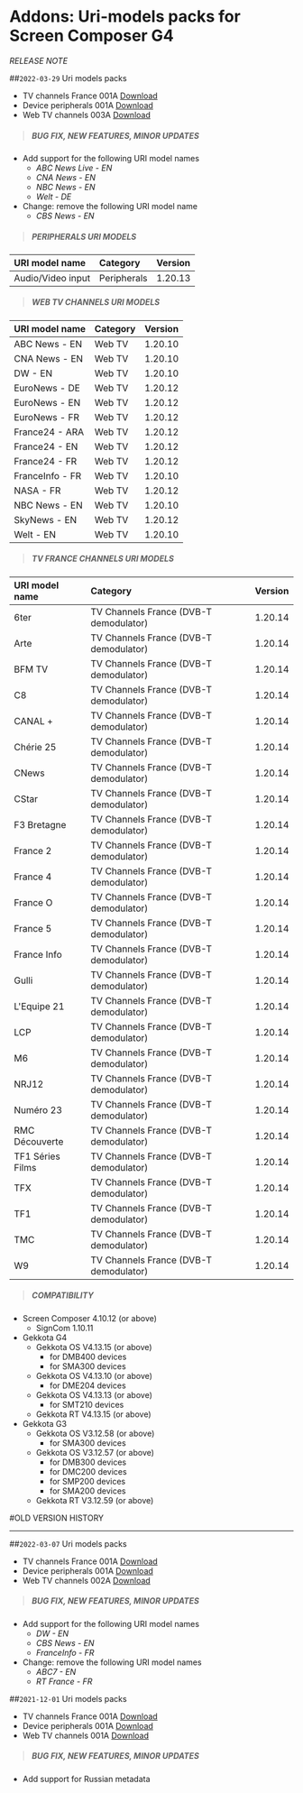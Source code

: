 # Addons: Uri-models packs for Screen Composer G4
*RELEASE NOTE*

##`2022-03-29` Uri models packs
- TV channels France 001A [Download](https://github.com/innes-labs/archives/blob/main/downloads/addons/uri_models_packs/uris-chaines_tv_france_demodulateur_dvb_t-screen_composer_g4-setup-001A.zip)
- Device peripherals 001A [Download](https://github.com/innes-labs/archives/blob/main/downloads/addons/uri_models_packs/uris-peripheral_device-screen_composer_g4-setup-001A.zip)
- Web TV channels 003A [Download](https://github.com/innes-labs/archives/blob/main/downloads/addons/uri_models_packs/uris-web_tv_channels-screen_composer_g4-setup-003A.zip)

>##### **BUG FIX, NEW FEATURES, MINOR UPDATES**
- Add support for the following URI model names
	- *ABC News Live - EN*
	- *CNA News - EN*
	- *NBC News - EN*
	- *Welt - DE*
- Change: remove the following URI model name
	- *CBS News - EN*
>##### **PERIPHERALS URI MODELS**
| URI model name                                        |  Category                                |     Version      |
| :---------------------------------------------------- |  :----                                   | :--------------- |
| Audio/Video input                                     | Peripherals                              |  1.20.13		  |
>##### **WEB TV CHANNELS URI MODELS**
| URI model name                                        |  Category                                |     Version      |
| :---------------------------------------------------- |  :----                                   | :--------------- |
| ABC News - EN                                         | Web TV                                   |  1.20.10		  |
| CNA News - EN                                         | Web TV                                   |  1.20.10		  |
| DW - EN                                               | Web TV                                   |  1.20.10		  |
| EuroNews - DE                                         | Web TV                                   |  1.20.12		  |
| EuroNews - EN                                         | Web TV                                   |  1.20.12		  |
| EuroNews - FR                                         | Web TV                                   |  1.20.12		  |
| France24 - ARA                                        | Web TV                                   |  1.20.12		  |
| France24 - EN                                         | Web TV                                   |  1.20.12		  |
| France24 - FR                                         | Web TV                                   |  1.20.12		  |
| FranceInfo - FR                                       | Web TV                                   |  1.20.10		  |
| NASA - FR                                             | Web TV                                   |  1.20.12		  |
| NBC News - EN                                         | Web TV                                   |  1.20.10		  |
| SkyNews - EN                                          | Web TV                                   |  1.20.12		  |
| Welt - EN                                             | Web TV                                   |  1.20.10    	  |
>##### **TV FRANCE CHANNELS URI MODELS**
| URI model name                                        |  Category                                |     Version      |
| :---------------------------------------------------- |  :----                                   | :--------------- |
| 6ter                                                  | TV Channels France (DVB-T demodulator)   |  1.20.14		  |
| Arte                                                  | TV Channels France (DVB-T demodulator)   |  1.20.14		  |
| BFM TV                                                | TV Channels France (DVB-T demodulator)   |  1.20.14		  |
| C8                                                    | TV Channels France (DVB-T demodulator)   |  1.20.14		  |
| CANAL +                                               | TV Channels France (DVB-T demodulator)   |  1.20.14		  |
| Chérie 25                                             | TV Channels France (DVB-T demodulator)   |  1.20.14		  |
| CNews                                                 | TV Channels France (DVB-T demodulator)   |  1.20.14		  |
| CStar                                                 | TV Channels France (DVB-T demodulator)   |  1.20.14		  |
| F3 Bretagne                                           | TV Channels France (DVB-T demodulator)   |  1.20.14		  |
| France 2                                              | TV Channels France (DVB-T demodulator)   |  1.20.14		  |
| France 4                                              | TV Channels France (DVB-T demodulator)   |  1.20.14		  |
| France O                                              | TV Channels France (DVB-T demodulator)   |  1.20.14		  |
| France 5                                              | TV Channels France (DVB-T demodulator)   |  1.20.14		  |
| France Info                                           | TV Channels France (DVB-T demodulator)   |  1.20.14   	  |
| Gulli                                                 | TV Channels France (DVB-T demodulator)   |  1.20.14		  |
| L'Equipe 21                                           | TV Channels France (DVB-T demodulator)   |  1.20.14	      |
| LCP                                                   | TV Channels France (DVB-T demodulator)   |  1.20.14		  |
| M6                                                    | TV Channels France (DVB-T demodulator)   |  1.20.14		  |
| NRJ12                                                 | TV Channels France (DVB-T demodulator)   |  1.20.14		  |
| Numéro 23                                             | TV Channels France (DVB-T demodulator)   |  1.20.14		  |
| RMC Découverte                                        | TV Channels France (DVB-T demodulator)   |  1.20.14		  |
| TF1 Séries Films                                      | TV Channels France (DVB-T demodulator)   |  1.20.14		  |
| TFX                                                   | TV Channels France (DVB-T demodulator)   |  1.20.14		  |
| TF1                                                   | TV Channels France (DVB-T demodulator)   |  1.20.14		  |
| TMC                                                   | TV Channels France (DVB-T demodulator)   |  1.20.14		  |
| W9                                                    | TV Channels France (DVB-T demodulator)   |  1.20.14		  |
>##### **COMPATIBILITY**
- Screen Composer 4.10.12 (or above)
    - SignCom 1.10.11
- Gekkota G4
    - Gekkota OS V4.13.15 (or above)
        - for DMB400 devices
        - for SMA300 devices
    - Gekkota OS V4.13.10 (or above)
        - for DME204 devices
    - Gekkota OS V4.13.13 (or above)
        - for SMT210 devices
     - Gekkota RT V4.13.15 (or above)
- Gekkota G3
    - Gekkota OS V3.12.58 (or above)
        - for SMA300 devices
    - Gekkota OS V3.12.57 (or above)
        - for DMB300 devices
        - for DMC200 devices
        - for SMP200 devices
        - for SMA200 devices
    - Gekkota RT V3.12.59 (or above)

#OLD VERSION HISTORY
***********************************************************************

##`2022-03-07` Uri models packs
- TV channels France 001A [Download](https://github.com/innes-labs/archives/blob/main/downloads/addons/uri_models_packs/uris-chaines_tv_france_demodulateur_dvb_t-screen_composer_g4-setup-001A.zip)
- Device peripherals 001A [Download](https://github.com/innes-labs/archives/blob/main/downloads/addons/uri_models_packs/uris-peripheral_device-screen_composer_g4-setup-001A.zip)
- Web TV channels 002A [Download](https://github.com/innes-labs/archives/blob/main/downloads/addons/uri_models_packs/uris-web_tv_channels-screen_composer_g4-setup-002A.zip)

>##### **BUG FIX, NEW FEATURES, MINOR UPDATES**
- Add support for the following URI model names
	- *DW - EN*
	- *CBS News - EN*
	- *FranceInfo - FR*
- Change: remove the following URI model names
	- *ABC7 - EN*
	- *RT France - FR*

##`2021-12-01` Uri models packs
- TV channels France 001A [Download](https://github.com/innes-labs/archives/blob/main/downloads/addons/uri_models_packs/uris-chaines_tv_france_demodulateur_dvb_t-screen_composer_g4-setup-001A.zip)
- Device peripherals 001A [Download](https://github.com/innes-labs/archives/blob/main/downloads/addons/uri_models_packs/uris-peripheral_device-screen_composer_g4-setup-001A.zip)
- Web TV channels 001A [Download](https://github.com/innes-labs/archives/blob/main/downloads/addons/uri_models_packs/uris-web_tv_channels-screen_composer_g4-setup-001A.zip)

>##### **BUG FIX, NEW FEATURES, MINOR UPDATES**
- Add support for Russian metadata
